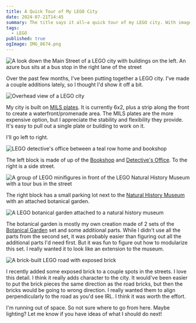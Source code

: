 ```yaml
---
title: A Quick Tour of My LEGO City
date: 2024-07-21T14:45
summary: The title says it all—a quick tour of my LEGO city. With images!
tags:
  - LEGO
published: true
ogImage: IMG_8674.png
---
```

![A look down the Main Street of a LEGO city with buildings on the left. An azure bus sits at a bus stop in the right lane of the street](https://blog.warnick.me/IMG_8673.jpg)

Over the past few months, I've been putting together a LEGO city. I've made a couple additions lately, so I thought I'd show it off a bit.

![Overhead view of a LEGO city](https://blog.warnick.me/IMG_8681.jpg)

My city is built on [MILS plates](https://www.abellon.net/MILS/). It is currently 6x2, plus a strip along the front to create a waterfront/promenade area. The MILS plates are the more expensive option, but I appreciate the stability and flexibility they provide. It's easy to pull out a single plate or building to work on it.

I'll go left to right.

![LEGO detective's office between a teal row home and bookshop](https://blog.warnick.me/IMG_8672.jpg)

The left block is made of up of the [Bookshop](https://www.lego.com/en-us/product/bookshop-10270) and [Detective's Office](https://www.lego.com/en-us/product/detective-s-office-10246). To the right is a side street.

![A group of LEGO minifigures in front of the LEGO Natural History Museum with a tour bus in the street](https://blog.warnick.me/IMG_8671.jpg)

The right block has a small parking lot next to the [Natural History Museum](https://www.lego.com/en-us/product/natural-history-museum-10326) with an attached botanical garden.

![A LEGO botanical garden attached to a natural history museum](https://blog.warnick.me/IMG_8678.jpg)

The botanical garden is mostly my own creation made of 2 sets of the [Botanical Garden](https://www.lego.com/en-us/product/botanical-garden-41757) set and some additional parts. While I didn't use all the parts from the second set, it was probably easier than figuring out all the additional parts I'd need first. But it was fun to figure out how to modularize this set. I really wanted it to look like an extension to the museum.

![A brick-built LEGO road with exposed brick](https://blog.warnick.me/IMG_8676.jpg)

I recently added some exposed brick to a couple spots in the streets. I love this detail. I think it really adds character to the city. It would've been easier to put the brick pieces the same direction as the road bricks, but then the bricks would be going to wrong direction. I really wanted them to align perpendicularly to the road as you'd see IRL. I think it was worth the effort.

I'm running out of space. So not sure where to go from here. Maybe lighting? Let me know if you have ideas of what I should do next!
